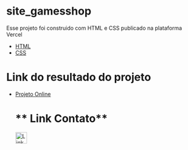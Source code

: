 # site_gamesshop

Esse projeto foi construido com HTML e CSS publicado na plataforma Vercel

<ul>
  
  <li><a href="https://developer.mozilla.org/en-US/docs/Web/HTML">HTML</a> 
  <li><a href="https://devdocs.io/css/">CSS</a> 
  
</ul>

# **Link do resultado do projeto**

<ul>
  <li><a href="https://site-gamesshop-alpha-teal.vercel.app/">Projeto Online</a></li>
  
# ** Link Contato**

[<img src='https://img.shields.io/badge/LinkedIn-0077B5?style=for-the-badge&logo=linkedin&logoColor=white' alt='Linkedin' height='30'>](https://www.linkedin.com/in/meire-mendes-6893a6266)
